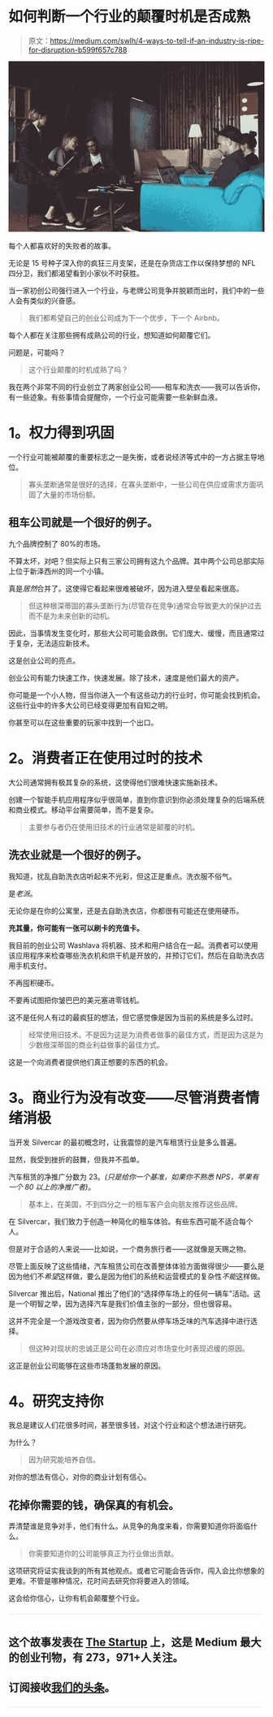 # 如何判断一个行业的颠覆时机是否成熟

> 原文：<https://medium.com/swlh/4-ways-to-tell-if-an-industry-is-ripe-for-disruption-b599f657c788>

![](img/6527cce2f66a8346ed7f889d715eb8c5.png)

每个人都喜欢好的失败者的故事。

无论是 15 号种子深入你的疯狂三月支架，还是在杂货店工作以保持梦想的 NFL 四分卫，我们都渴望看到小家伙不时获胜。

当一家初创公司强行进入一个行业，与老牌公司竞争并脱颖而出时，我们中的一些人会有类似的兴奋感。

> 我们都希望自己的创业公司成为下一个优步，下一个 Airbnb。

每个人都在关注那些拥有成熟公司的行业，想知道如何颠覆它们。

问题是，可能吗？

> 这个行业颠覆的时机成熟了吗？

我在两个非常不同的行业创立了两家创业公司——租车和洗衣——我可以告诉你，有一些迹象。有些事情会提醒你，一个行业可能需要一些新鲜血液。

# **1。权力得到巩固**

一个行业可能被颠覆的重要标志之一是失衡，或者说经济等式中的一方占据主导地位。

> 寡头垄断通常是很好的选择，在寡头垄断中，一些公司在供应或需求方面巩固了大量的市场份额。

## 租车公司就是一个很好的例子。

九个品牌控制了 80%的市场。

不算太坏，对吧？但实际上只有三家公司拥有这九个品牌。其中两个公司总部实际上位于新泽西州的同一个小镇。

真是*居然*合并了。这使得它看起来很难被破坏，因为进入壁垒看起来很高。

> 但这种根深蒂固的寡头垄断行为(尽管存在竞争)通常会导致更大的保护过去而不是为未来创新的动机。

因此，当事情发生变化时，那些大公司可能会跌倒。它们庞大、缓慢，而且通常过于复杂，无法适应新技术。

这是创业公司的亮点。

创业公司有能力快速工作，快速发展。除了技术，速度是他们最大的资产。

你可能是一个小人物，但当你进入一个有这些动力的行业时，你可能会找到机会。这些行业中的许多大公司已经变得更加有自知之明。

你甚至可以在这些重要的玩家中找到一个出口。

# **2。消费者正在使用过时的技术**

大公司通常拥有极其复杂的系统，这使得他们很难快速实施新技术。

创建一个智能手机应用程序似乎很简单，直到你意识到你必须处理复杂的后端系统和商业模式。移动平台需要简单，而不是复杂。

> 主要参与者仍在使用旧技术的行业通常是颠覆的时机。

## 洗衣业就是一个很好的例子。

我知道，扰乱自助洗衣店听起来不光彩，但这正是重点。洗衣服不俗气。

是*老派*。

无论你是在你的公寓里，还是去自助洗衣店，你都很有可能还在使用硬币。

**充其量，你可能有一张可以刷卡的充值卡。**

我目前的创业公司 Washlava 将机器、技术和用户结合在一起。消费者可以使用该应用程序来检查哪些洗衣机和烘干机是开放的，并预订它们，然后在自助洗衣店用手机支付。

不再囤积硬币。

不要再试图把你皱巴巴的美元塞进零钱机。

这不是任何人有过的最疯狂的想法，但它感觉像是因为当前的系统是多么过时。

> 经常使用旧技术。不是因为这是为消费者做事的最佳方式，而是因为这是为少数根深蒂固的商业利益做事的最佳方式。

这是一个向消费者提供他们真正想要的东西的机会。

# **3。商业行为没有改变——尽管消费者情绪消极**

当开发 Silvercar 的最初概念时，让我震惊的是汽车租赁行业是多么普遍。

显然，我受到挫折的鼓舞，但我并不孤单。

汽车租赁的净推广分数为 23。*(只是给你一个基准，如果你不熟悉 NPS，苹果有一个 80 以上的净推广者)*。

> 基本上，在美国，不到四分之一的租车客户会向朋友推荐这些品牌。

在 Silvercar，我们致力于创造一种简化的租车体验。有些东西可能不适合每个人。

但是对于合适的人来说——比如说，一个商务旅行者——这就像是天赐之物。

尽管上面反映了这些情绪，汽车租赁公司在改善整体体验方面做得很少——要么是因为他们不*希望*这样做，要么是因为他们的系统和运营模式的复杂性*不能*这样做。

Silvercar 推出后，National 推出了他们的“选择停车场上的任何一辆车”活动。这是一个明智之举，因为选择汽车是我们价值主张的一部分，但也很容易。

这并不完全是一个游戏改变者，因为你仍然要从停车场乏味的汽车选择中进行选择。

> 但这种对现状的忠诚正是公司在必须应对市场变化时表现迟缓的原因。

这正是创业公司能够在这些市场蓬勃发展的原因。

# **4。研究支持你**

我总是建议人们花很多时间，甚至很多钱，对这个行业和这个想法进行研究。

为什么？

> 因为研究能培养自信。

对你的想法有信心，对你的商业计划有信心。

## 花掉你需要的钱，确保真的有机会。

弄清楚谁是竞争对手，他们有什么。从竞争的角度来看，你需要知道你将面临什么。

> 你需要知道你的公司能够真正为行业做出贡献。

这项研究将证实我谈到的所有其他观点。或者它可能会告诉你，闯入会比你想象的更难。不管是哪种情况，花时间去研究你将要进入的领域。

这会给你信心，让你有机会颠覆整个行业。

![](img/731acf26f5d44fdc58d99a6388fe935d.png)

## 这个故事发表在 [The Startup](https://medium.com/swlh) 上，这是 Medium 最大的创业刊物，有 273，971+人关注。

## 订阅接收[我们的头条](http://growthsupply.com/the-startup-newsletter/)。

![](img/731acf26f5d44fdc58d99a6388fe935d.png)